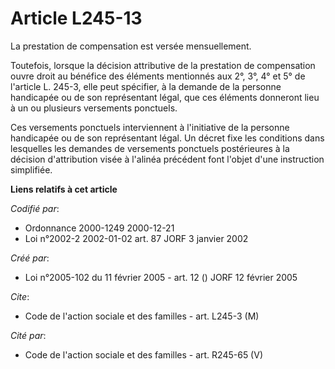 # Article L245-13

La prestation de compensation est versée mensuellement.

Toutefois, lorsque la décision attributive de la prestation de compensation ouvre droit au bénéfice des éléments mentionnés
aux 2°, 3°, 4° et 5° de l'article L. 245-3, elle peut spécifier, à la demande de la personne handicapée ou de son
représentant légal, que ces éléments donneront lieu à un ou plusieurs versements ponctuels.

Ces versements ponctuels interviennent à l'initiative de la personne handicapée ou de son représentant légal. Un décret fixe
les conditions dans lesquelles les demandes de versements ponctuels postérieures à la décision d'attribution visée à l'alinéa
précédent font l'objet d'une instruction simplifiée.

**Liens relatifs à cet article**

_Codifié par_:

  - Ordonnance 2000-1249 2000-12-21
  - Loi n°2002-2 2002-01-02 art. 87 JORF 3 janvier 2002

_Créé par_:

  - Loi n°2005-102 du 11 février 2005 - art. 12 () JORF 12 février 2005

_Cite_:

  - Code de l'action sociale et des familles - art. L245-3 (M)

_Cité par_:

  - Code de l'action sociale et des familles - art. R245-65 (V)

